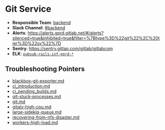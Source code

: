 <!-- MARKER: do not edit this section directly. Edit services/service-mappings.yml then run scripts/generate-docs -->
#  Git Service

* **Responsible Team**: [backend](https://about.gitlab.com/handbook/engineering/dev-backend/)
* **Slack Channel**: [#backend](https://gitlab.slack.com/archives/production/backend)
* **Alerts**: https://alerts.gprd.gitlab.net/#/alerts?silenced=true&inhibited=true&filter=%7Btype%3D%22git%22%2C%20tier%3D%22sv%22%7D
* **Sentry**: https://sentry.gitlap.com/gitlab/gitlabcom
* **ELK**: [`pubsub-rails-inf-gprd-*`](https://log.gitlab.net/goto/b368513b02f183a06d28c2a958b00602)

## Troubleshooting Pointers

* [blackbox-git-exporter.md](blackbox-git-exporter.md)
* [ci_introduction.md](ci_introduction.md)
* [ci_pending_builds.md](ci_pending_builds.md)
* [git-stuck-processes.md](git-stuck-processes.md)
* [git.md](git.md)
* [gitaly-high-cpu.md](gitaly-high-cpu.md)
* [large-sidekiq-queue.md](large-sidekiq-queue.md)
* [recovering-from-nfs-disaster.md](recovering-from-nfs-disaster.md)
* [workers-high-load.md](workers-high-load.md)

<!-- END_MARKER -->
